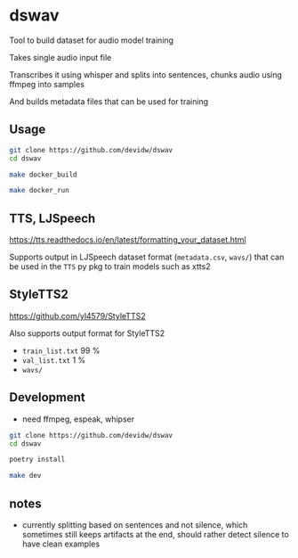 # dswav

Tool to build dataset for audio model training

Takes single audio input file 

Transcribes it using whisper and splits into sentences, chunks audio using ffmpeg into samples

And builds metadata files that can be used for training

## Usage

```bash
git clone https://github.com/devidw/dswav
cd dswav

make docker_build

make docker_run
```

## TTS, LJSpeech

https://tts.readthedocs.io/en/latest/formatting_your_dataset.html

Supports output in LJSpeech dataset format (`metadata.csv`, `wavs/`) that can be used in the `TTS` py pkg to train models such as xtts2

## StyleTTS2

https://github.com/yl4579/StyleTTS2

Also supports output format for StyleTTS2

- `train_list.txt` 99 %
- `val_list.txt` 1 %
- `wavs/`

## Development

- need ffmpeg, espeak, whipser

```bash
git clone https://github.com/devidw/dswav
cd dswav

poetry install

make dev
```

## notes

- currently splitting based on sentences and not silence, which sometimes still keeps artifacts at the end, should
  rather detect silence to have clean examples